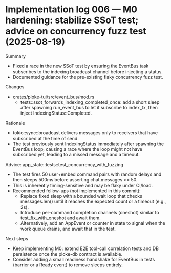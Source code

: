 # Implementation log 006 — M0 hardening: stabilize SSoT test; advice on concurrency fuzz test (2025-08-19)

Summary
- Fixed a race in the new SSoT test by ensuring the EventBus task subscribes to the indexing broadcast channel before injecting a status.
- Documented guidance for the pre-existing flaky concurrency fuzz test.

Changes
- crates/ploke-tui/src/event_bus/mod.rs
  - tests::ssot_forwards_indexing_completed_once: add a short sleep after spawning run_event_bus to let it subscribe to index_tx, then inject IndexingStatus::Completed.

Rationale
- tokio::sync::broadcast delivers messages only to receivers that have subscribed at the time of send.
- The test previously sent IndexingStatus immediately after spawning the EventBus loop, causing a race where the loop might not have subscribed yet, leading to a missed message and a timeout.

Advice: app_state::tests::test_concurrency_with_fuzzing
- The test fires 50 user+embed command pairs with random delays and then sleeps 500ms before asserting chat.messages >= 50.
- This is inherently timing-sensitive and may be flaky under CI/load.
- Recommended follow-ups (not implemented in this commit):
  - Replace fixed sleep with a bounded wait loop that checks messages.len() until it reaches the expected count or a timeout (e.g., 2s).
  - Introduce per-command completion channels (oneshot) similar to test_fix_with_oneshot and await them.
  - Alternatively, add an AppEvent or counter in state to signal when the work queue drains, and await that in the test.

Next steps
- Keep implementing M0: extend E2E tool-call correlation tests and DB persistence once the ploke-db contract is available.
- Consider adding a small readiness handshake for EventBus in tests (barrier or a Ready event) to remove sleeps entirely.
